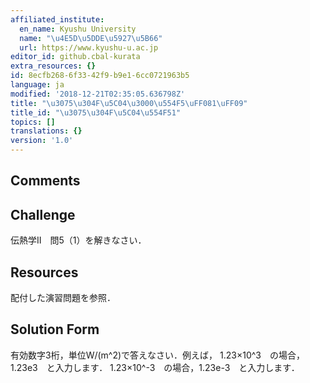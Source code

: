 ```yaml
---
affiliated_institute:
  en_name: Kyushu University
  name: "\u4E5D\u5DDE\u5927\u5B66"
  url: https://www.kyushu-u.ac.jp
editor_id: github.cbal-kurata
extra_resources: {}
id: 8ecfb268-6f33-42f9-b9e1-6cc0721963b5
language: ja
modified: '2018-12-21T02:35:05.636798Z'
title: "\u3075\u304F\u5C04\u3000\u554F5\uFF081\uFF09"
title_id: "\u3075\u304F\u5C04\u554F51"
topics: []
translations: {}
version: '1.0'
---
```


## Comments



## Challenge
伝熱学II　問5（1）を解きなさい．


## Resources
配付した演習問題を参照．


## Solution Form
有効数字3桁，単位W/(m^2)で答えなさい．例えば，
1.23×10^3　の場合，1.23e3　と入力します．
1.23×10^-3　の場合，1.23e-3　と入力します．



